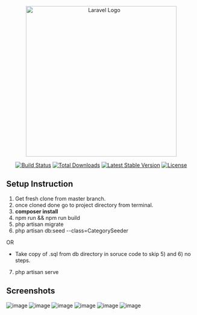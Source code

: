 <p align="center"><a href="https://laravel.com" target="_blank"><img src="https://raw.githubusercontent.com/laravel/art/master/logo-lockup/5%20SVG/2%20CMYK/1%20Full%20Color/laravel-logolockup-cmyk-red.svg" width="400" alt="Laravel Logo"></a></p>

<p align="center">
<a href="https://travis-ci.org/laravel/framework"><img src="https://travis-ci.org/laravel/framework.svg" alt="Build Status"></a>
<a href="https://packagist.org/packages/laravel/framework"><img src="https://img.shields.io/packagist/dt/laravel/framework" alt="Total Downloads"></a>
<a href="https://packagist.org/packages/laravel/framework"><img src="https://img.shields.io/packagist/v/laravel/framework" alt="Latest Stable Version"></a>
<a href="https://packagist.org/packages/laravel/framework"><img src="https://img.shields.io/packagist/l/laravel/framework" alt="License"></a>
</p>

## Setup Instruction
1) Get fresh clone from master branch.
2) once cloned done go to project directory from terminal.
3) **composer install**
4) npm run && npm run build 
5) php artisan migrate 
6) php artisan db:seed --class=CategorySeeder

 OR 

- Take copy of .sql from db directory in soruce code to skip 5) and 6) no steps.

7) php artisan serve

## Screenshots
![image](https://user-images.githubusercontent.com/29348817/188513664-0a8993ca-0a65-487d-a418-9eb75d1d3efe.png)
![image](https://user-images.githubusercontent.com/29348817/188513694-4e15e524-58a8-41c4-8cca-c4cffcffb9c6.png)
![image](https://user-images.githubusercontent.com/29348817/188513732-f21172bf-abaf-45c8-82cb-2e739a3431df.png)
![image](https://user-images.githubusercontent.com/29348817/188513741-520f3b1e-64c6-4539-b5b7-3a3df39c5e23.png)
![image](https://user-images.githubusercontent.com/29348817/188513779-9577c24c-3bab-4e4b-9028-8adfa9682bf5.png)
![image](https://user-images.githubusercontent.com/29348817/188513838-8e8d9b0d-9b7a-42a7-b42e-1dc8af2e3552.png)



